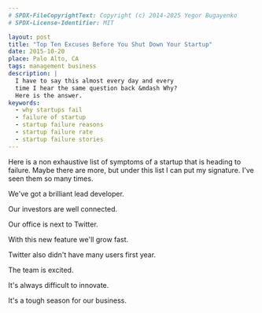 ```yaml
---
# SPDX-FileCopyrightText: Copyright (c) 2014-2025 Yegor Bugayenko
# SPDX-License-Identifier: MIT

layout: post
title: "Top Ten Excuses Before You Shut Down Your Startup"
date: 2015-10-20
place: Palo Alto, CA
tags: management business
description: |
  I have to say this almost every day and every
  time I hear the same question back &mdash Why?
  Here is the answer.
keywords:
  - why startups fail
  - failure of startup
  - startup failure reasons
  - startup failure rate
  - startup failure stories
---
```


Here is a non exhaustive list of symptoms of a startup
that is heading to failure. Maybe there are more, but
under this list I can put my signature. I've seen them
so many times.

<!--more-->

We've got a brilliant lead developer.

Our investors are well connected.

Our office is next to Twitter.

With this new feature we'll grow fast.

Twitter also didn't have many users first year.

The team is excited.

It's always difficult to innovate.

It's a tough season for our business.
